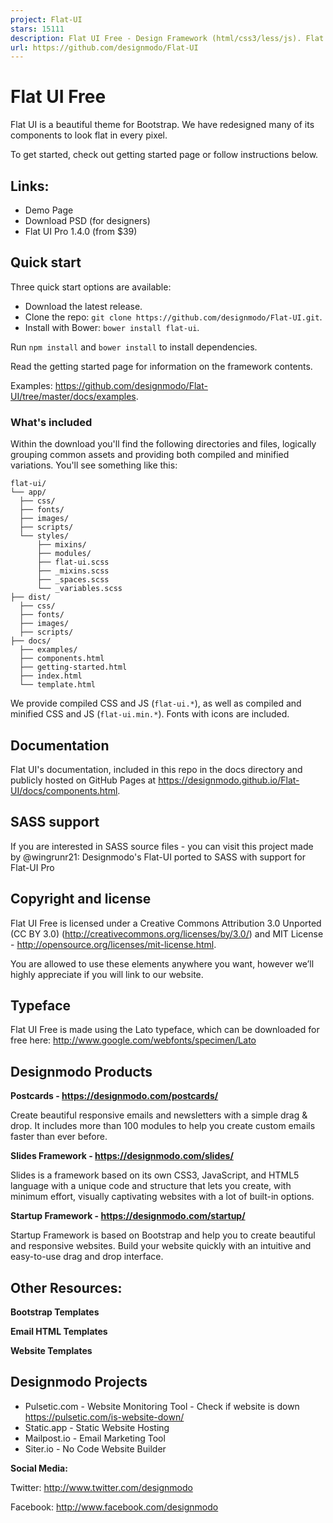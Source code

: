 ```yaml
---
project: Flat-UI
stars: 15111
description: Flat UI Free - Design Framework (html/css3/less/js). Flat UI is based on Bootstrap, a comfortable, responsive, and functional framework that simplifies the development of websites.
url: https://github.com/designmodo/Flat-UI
---
```


Flat UI Free
============

Flat UI is a beautiful theme for Bootstrap. We have redesigned many of its components to look flat in every pixel.

To get started, check out getting started page or follow instructions below.

Links:
------

-   Demo Page
-   Download PSD (for designers)
-   Flat UI Pro 1.4.0 (from $39)

Quick start
-----------

Three quick start options are available:

-   Download the latest release.
-   Clone the repo: `git clone https://github.com/designmodo/Flat-UI.git`.
-   Install with Bower: `bower install flat-ui`.

Run `npm install` and `bower install` to install dependencies.

Read the getting started page for information on the framework contents.

Examples: https://github.com/designmodo/Flat-UI/tree/master/docs/examples.

### What's included

Within the download you'll find the following directories and files, logically grouping common assets and providing both compiled and minified variations. You'll see something like this:

```
flat-ui/
└── app/
  ├── css/
  ├── fonts/
  ├── images/
  ├── scripts/
  └── styles/
      ├── mixins/
      ├── modules/
      ├── flat-ui.scss
      ├── _mixins.scss
      ├── _spaces.scss
      └── _variables.scss
├── dist/
  ├── css/
  ├── fonts/
  ├── images/
  ├── scripts/
├── docs/
  ├── examples/
  ├── components.html
  ├── getting-started.html
  ├── index.html
  └── template.html
```

We provide compiled CSS and JS (`flat-ui.*`), as well as compiled and minified CSS and JS (`flat-ui.min.*`). Fonts with icons are included.

Documentation
-------------

Flat UI's documentation, included in this repo in the docs directory and publicly hosted on GitHub Pages at https://designmodo.github.io/Flat-UI/docs/components.html.

SASS support
------------

If you are interested in SASS source files - you can visit this project made by @wingrunr21: Designmodo's Flat-UI ported to SASS with support for Flat-UI Pro

Copyright and license
---------------------

Flat UI Free is licensed under a Creative Commons Attribution 3.0 Unported (CC BY 3.0) (http://creativecommons.org/licenses/by/3.0/) and MIT License - http://opensource.org/licenses/mit-license.html.

You are allowed to use these elements anywhere you want, however we’ll highly appreciate if you will link to our website.

Typeface
--------

Flat UI Free is made using the Lato typeface, which can be downloaded for free here: http://www.google.com/webfonts/specimen/Lato

Designmodo Products
-------------------

**Postcards - https://designmodo.com/postcards/**

Create beautiful responsive emails and newsletters with a simple drag & drop. It includes more than 100 modules to help you create custom emails faster than ever before.

**Slides Framework - https://designmodo.com/slides/**

Slides is a framework based on its own CSS3, JavaScript, and HTML5 language with a unique code and structure that lets you create, with minimum effort, visually captivating websites with a lot of built-in options.

**Startup Framework - https://designmodo.com/startup/**

Startup Framework is based on Bootstrap and help you to create beautiful and responsive websites. Build your website quickly with an intuitive and easy-to-use drag and drop interface.

Other Resources:
----------------

**Bootstrap Templates**

**Email HTML Templates**

**Website Templates**

Designmodo Projects
-------------------

-   Pulsetic.com - Website Monitoring Tool - Check if website is down https://pulsetic.com/is-website-down/
-   Static.app - Static Website Hosting
-   Mailpost.io - Email Marketing Tool
-   Siter.io - No Code Website Builder

**Social Media:**

Twitter: http://www.twitter.com/designmodo

Facebook: http://www.facebook.com/designmodo

